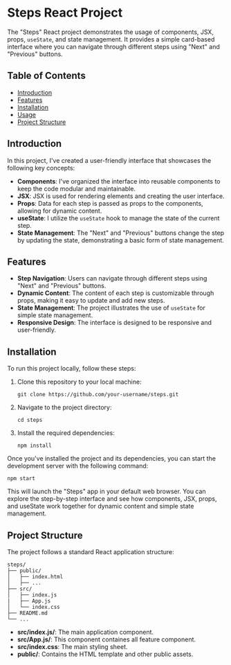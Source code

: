 # Steps React Project

The "Steps" React project demonstrates the usage of components, JSX, props, `useState`, and state management. It provides a simple card-based interface where you can navigate through different steps using "Next" and "Previous" buttons.

## Table of Contents

- [Introduction](#introduction)
- [Features](#features)
- [Installation](#installation)
- [Usage](#usage)
- [Project Structure](#project-structure)

## Introduction

In this project, I've created a user-friendly interface that showcases the following key concepts:

- **Components**: I've organized the interface into reusable components to keep the code modular and maintainable.
- **JSX**: JSX is used for rendering elements and creating the user interface.
- **Props**: Data for each step is passed as props to the components, allowing for dynamic content.
- **useState**: I utilize the `useState` hook to manage the state of the current step.
- **State Management**: The "Next" and "Previous" buttons change the step by updating the state, demonstrating a basic form of state management.

## Features

- **Step Navigation**: Users can navigate through different steps using "Next" and "Previous" buttons.
- **Dynamic Content**: The content of each step is customizable through props, making it easy to update and add new steps.
- **State Management**: The project illustrates the use of `useState` for simple state management.
- **Responsive Design**: The interface is designed to be responsive and user-friendly.

## Installation

To run this project locally, follow these steps:

1. Clone this repository to your local machine:

   ```shell
   git clone https://github.com/your-username/steps.git

2. Navigate to the project directory:

    ```shell
    cd steps
3. Install the required dependencies:

    ```shell
    npm install

Once you've installed the project and its dependencies, you can start the development server with the following command:

    npm start

This will launch the "Steps" app in your default web browser. You can explore the step-by-step interface and see how components, JSX, props, and useState work together for dynamic content and simple state management.

## Project Structure

The project follows a standard React application structure:

    steps/
    ├── public/
    │   ├── index.html
    │   ├── ...
    ├── src/
    │   ├── index.js
    |   ├── App.js
    │   └── index.css
    ├── README.md
    └── ...

- **src/index.js/**: The main application component.
- **src/App.js/**: This component containes all feature component.
- **src/index.css**: The main styling sheet.
- **public/**: Contains the HTML template and other public assets.
